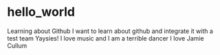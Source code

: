 # hello_world
Learning about Github
I want to learn about github and integrate it with a test team
Yaysies!
I love music and I am a terrible dancer
I love Jamie Cullum
